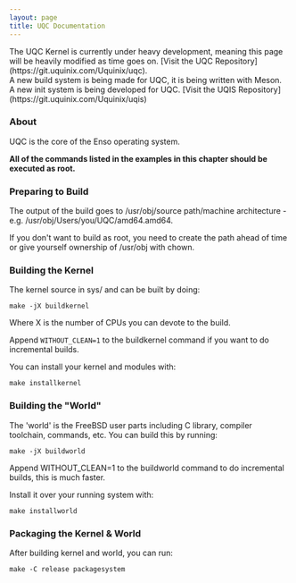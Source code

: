 ```yaml
---
layout: page
title: UQC Documentation
---
```


<div class="warning" markdown="1">
The UQC Kernel is currently under heavy development, meaning this page will be heavily modified as time goes on. [Visit the UQC Repository](https://git.uquinix.com/Uquinix/uqc).
</div>

<div class="info" markdown="1">
A new build system is being made for UQC, it is being written with Meson.
</div>

<div class="info" markdown="1">
A new init system is being developed for UQC. [Visit the UQIS Repository](https://git.uquinix.com/Uquinix/uqis)
</div>

### About
UQC is the core of the Enso operating system.

<strong>All of the commands listed in the examples in this chapter should be executed as root.</strong>

### Preparing to Build
The output of the build goes to /usr/obj/source path/machine architecture - e.g. /usr/obj/Users/you/UQC/amd64.amd64.

If you don't want to build as root, you need to create the path ahead of time or give yourself ownership of /usr/obj with chown.

### Building the Kernel
The kernel source in sys/ and can be built by doing:

~~~ shell
make -jX buildkernel
~~~

Where X is the number of CPUs you can devote to the build.

Append ``WITHOUT_CLEAN=1`` to the buildkernel command if you want to do incremental builds.

You can install your kernel and modules with:

~~~ shell
make installkernel
~~~

### Building the "World"
The 'world' is the FreeBSD user parts including C library, compiler toolchain, commands, etc. You can build this by running:

~~~ shell
make -jX buildworld
~~~

Append WITHOUT_CLEAN=1 to the buildworld command to do incremental builds, this is much faster.

Install it over your running system with:

~~~ shell
make installworld
~~~

### Packaging the Kernel & World
After building kernel and world, you can run:

~~~ shell
make -C release packagesystem
~~~
